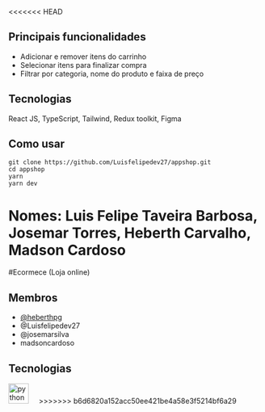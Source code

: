 <<<<<<< HEAD
## Principais funcionalidades

- Adicionar e remover itens do carrinho
- Selecionar itens para finalizar compra
- Filtrar por categoria, nome do produto e faixa de preço

## Tecnologias
React JS, TypeScript, Tailwind, Redux toolkit, Figma

## Como usar

```
git clone https://github.com/Luisfelipedev27/appshop.git
cd appshop
yarn
yarn dev
```
Nomes: Luis Felipe Taveira Barbosa, Josemar Torres, Heberth Carvalho, Madson Cardoso
=======

#Ecormece (Loja online)



##  Membros 
- [@heberthpg](https://www.github.com/heberthpg)
-  @Luisfelipedev27
-  @josemarsilva
-  madsoncardoso

 ##  Tecnologias

  <img src="https://skillicons.dev/icons?i=py" height="40" alt="python logo"  />
  <img width="12" />
>>>>>>> b6d6820a152acc50ee421be4a58e3f5214bf6a29
